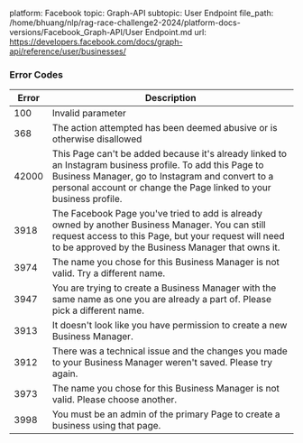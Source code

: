 platform: Facebook
topic: Graph-API
subtopic: User Endpoint
file_path: /home/bhuang/nlp/rag-race-challenge2-2024/platform-docs-versions/Facebook_Graph-API/User Endpoint.md
url: https://developers.facebook.com/docs/graph-api/reference/user/businesses/


### Error Codes

| Error | Description |
| --- | --- |
| 100 | Invalid parameter |
| 368 | The action attempted has been deemed abusive or is otherwise disallowed |
| 42000 | This Page can't be added because it's already linked to an Instagram business profile. To add this Page to Business Manager, go to Instagram and convert to a personal account or change the Page linked to your business profile. |
| 3918 | The Facebook Page you've tried to add is already owned by another Business Manager. You can still request access to this Page, but your request will need to be approved by the Business Manager that owns it. |
| 3974 | The name you chose for this Business Manager is not valid. Try a different name. |
| 3947 | You are trying to create a Business Manager with the same name as one you are already a part of. Please pick a different name. |
| 3913 | It doesn't look like you have permission to create a new Business Manager. |
| 3912 | There was a technical issue and the changes you made to your Business Manager weren't saved. Please try again. |
| 3973 | The name you chose for this Business Manager is not valid. Please choose another. |
| 3998 | You must be an admin of the primary Page to create a business using that page. |